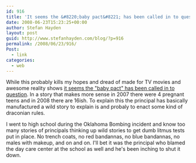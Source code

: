 ```yaml
---
id: 916
title: 'It seems the &#8220;baby pact&#8221; has been called in to question'
date: 2008-06-23T15:23:25+00:00
author: Stefan Hayden
layout: post
guid: http://www.stefanhayden.com/blog/?p=916
permalink: /2008/06/23/916/
Post:
  - link
categories:
  - web
---
```

While this probably kills my hopes and dread of made for TV movies and awesome reality shows <a href="http://newsroom.mtv.com/2008/06/23/pregnancy-pact-called-into-doubt/">it seems the "baby pact" has been called in to question</a>. In a story that makes more sense in 2007 there were 4 pregnant teens and in 2008 there are 16ish. To explain this the principal has basically manufactured a wild story to explain is and probaly to enact some kind of draconian rules.

I went to high school during the Oklahoma Bombing incident and know too many stories of principals thinking up wild stories to get dumb litmus tests put in place. No trench coats, no red bandannas, no blue bandannas, no males with makeup, and on and on. I'll bet it was the principal who blamed the day care center at the school as well and he's been inching to shut it down.